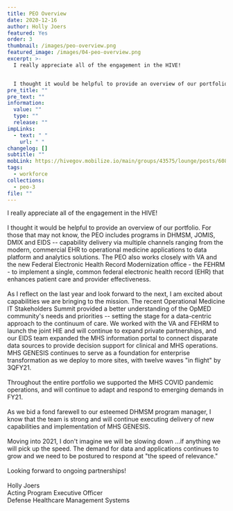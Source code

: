 ```yaml
---
title: PEO Overview
date: 2020-12-16
author: Holly Joers
featured: Yes
order: 3
thumbnail: /images/peo-overview.png
featured_image: /images/04-peo-overview.png
excerpt: >-
  I really appreciate all of the engagement in the HIVE!


  I thought it would be helpful to provide an overview of our portfolio.  For those that may not know, the PEO includes programs in DHMSM, JOMIS, DMIX and EIDS
pre_title: ""
pre_text: ""
information:
  value: ""
  type: ""
  release: ""
impLinks:
  - text: " "
    url: " "
changelog: []
subtitle: ""
mobLink: https://hivegov.mobilize.io/main/groups/43575/lounge/posts/608341?tab=comment
tags:
  - workforce
collections:
  - peo-3
file: ""
---
```

I really appreciate all of the engagement in the HIVE!\
\
I thought it would be helpful to provide an overview of our portfolio. For those that may not know, the PEO includes programs in DHMSM, JOMIS, DMIX and EIDS -- capability delivery via multiple channels ranging from the modern, commercial EHR to operational medicine applications to data platform and analytics solutions. The PEO also works closely with VA and the new Federal Electronic Health Record Modernization office - the FEHRM - to implement a single, common federal electronic health record (EHR) that enhances patient care and provider effectiveness.\
\
As I reflect on the last year and look forward to the next, I am excited about capabilities we are bringing to the mission. The recent Operational Medicine IT Stakeholders Summit provided a better understanding of the OpMED community's needs and priorities -- setting the stage for a data-centric approach to the continuum of care. We worked with the VA and FEHRM to launch the joint HIE and will continue to expand private partnerships, and our EIDS team expanded the MHS information portal to connect disparate data sources to provide decision support for clinical and MHS operations. MHS GENESIS continues to serve as a foundation for enterprise transformation as we deploy to more sites, with twelve waves "in flight" by 3QFY21.\
\
Throughout the entire portfolio we supported the MHS COVID pandemic operations, and will continue to adapt and respond to emerging demands in FY21.\
\
As we bid a fond farewell to our esteemed DHMSM program manager, I know that the team is strong and will continue executing delivery of new capabilities and implementation of MHS GENESIS.\
\
Moving into 2021, I don't imagine we will be slowing down ...if anything we will pick up the speed. The demand for data and applications continues to grow and we need to be postured to respond at "the speed of relevance."\
\
Looking forward to ongoing partnerships!\
\
Holly Joers\
Acting Program Executive Officer\
Defense Healthcare Management Systems
